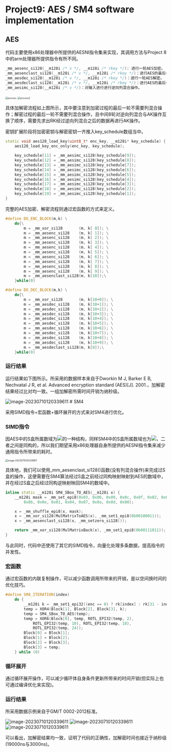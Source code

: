 # Project9: AES / SM4 software implementation

## AES

代码主要使用x86处理器中所提供的AESNI指令集来实现，其调用方法与Project 8中的arm处理器所提供指令有所不同。

```c++
_mm_aesenc_si128(__m128i /* v */, __m128i /* rkey */): 进行一轮AES加密。
_mm_aesenclast_si128(__m128i /* v */, __m128i /* rkey */)：进行AES的最后一轮加密。
_mm_aesdec_si128(__m128i /* v */, __m128i /* rkey */)：进行一轮AES解密。
_mm_aesdeclast_si128(__m128i /* v */, __m128i /* rkey */)：进行AES的最后一轮解密。
_mm_aesimc_si128(__m128i /* v */)：对输入进行进行逆向列混合操作。
```

<img src=".\md_image\process.jpg" alt="process" style="zoom:50%;" />

<img src=".\md_image\process2.jpg" alt="process2" style="zoom:50%;" />

具体加解密流程如上图所示，其中要注意到加密过程的最后一轮不需要列混合操作；解密过程的最后一轮不需要列混合操作，且中间8轮对逆向列混合与AK操作互换了顺序，需要先求出RK经过逆向列混合之后的数据再进行AK操作。

密钥扩展阶段将加密密钥与解密密钥一齐推入key_schedule数组当中。

```c++
static void aes128_load_key(uint8_t* enc_key, __m128i* key_schedule) {
    aes128_load_key_enc_only(enc_key, key_schedule);

    key_schedule[11] = _mm_aesimc_si128(key_schedule[9]);
    key_schedule[12] = _mm_aesimc_si128(key_schedule[8]);
    key_schedule[13] = _mm_aesimc_si128(key_schedule[7]);
    key_schedule[14] = _mm_aesimc_si128(key_schedule[6]);
    key_schedule[15] = _mm_aesimc_si128(key_schedule[5]);
    key_schedule[16] = _mm_aesimc_si128(key_schedule[4]);
    key_schedule[17] = _mm_aesimc_si128(key_schedule[3]);
    key_schedule[18] = _mm_aesimc_si128(key_schedule[2]);
    key_schedule[19] = _mm_aesimc_si128(key_schedule[1]);
}
```

完整的AES加密、解密流程则通过宏函数的方式来定义。

```c++
#define DO_ENC_BLOCK(m,k) \
    do{\
        m = _mm_xor_si128       (m, k[ 0]); \
        m = _mm_aesenc_si128    (m, k[ 1]); \
        m = _mm_aesenc_si128    (m, k[ 2]); \
        m = _mm_aesenc_si128    (m, k[ 3]); \
        m = _mm_aesenc_si128    (m, k[ 4]); \
        m = _mm_aesenc_si128    (m, k[ 5]); \
        m = _mm_aesenc_si128    (m, k[ 6]); \
        m = _mm_aesenc_si128    (m, k[ 7]); \
        m = _mm_aesenc_si128    (m, k[ 8]); \
        m = _mm_aesenc_si128    (m, k[ 9]); \
        m = _mm_aesenclast_si128(m, k[10]);\
    }while(0)

#define DO_DEC_BLOCK(m,k) \
    do{\
        m = _mm_xor_si128       (m, k[10+0]); \
        m = _mm_aesdec_si128    (m, k[10+1]); \
        m = _mm_aesdec_si128    (m, k[10+2]); \
        m = _mm_aesdec_si128    (m, k[10+3]); \
        m = _mm_aesdec_si128    (m, k[10+4]); \
        m = _mm_aesdec_si128    (m, k[10+5]); \
        m = _mm_aesdec_si128    (m, k[10+6]); \
        m = _mm_aesdec_si128    (m, k[10+7]); \
        m = _mm_aesdec_si128    (m, k[10+8]); \
        m = _mm_aesdec_si128    (m, k[10+9]); \
        m = _mm_aesdeclast_si128(m, k[0]);\
    }while(0)
```

### 运行结果

运行结果如下图所示。所采用的数据样本来自于Dworkin M J, Barker E B, Nechvatal J R, et al. Advanced encryption standard (AES)[J]. 2001.，加解密结果经过比对均一致。一组加解密所需时间开销为纳秒级。

<img src=".\md_image\2.png" alt="image-20230710120339611" style="zoom:100%;" />
# SM4

采用SIMD指令+宏函数+循环展开的方式来对SM4进行优化。

### SIMD指令

因AES中的S盒所属数域为![](https://latex.codecogs.com/svg.image?GF(2^8))的一种结构，同样SM4中的S盒所属数域也为![](https://latex.codecogs.com/svg.image?GF(2^8))，二者之间是同构的，所以我们期望采用x86处理器自身所提供的AESNI指令集来减少通用指令所带来的耗时。

<img src=".\md_image\1.png" alt="image-20230710120339611" style="zoom:50%;" />

具体地，我们可以使用_mm_aesenclast_si128()函数(没有列混合操作)来完成过S盒的操作，这便需要在SM4算法经过S盒之前经过同构映射映射到AES的数域中，并在经过S盒之后经过同构逆映射映回SM4的数域中。

```c++
inline static __m128i SM4_SBox_TO_AES(__m128i x) {
    __m128i mask = _mm_set_epi8(0x03, 0x06, 0x09, 0x0c, 0x0f, 0x02, 0x05, 0x08,
        0x0b, 0x0e, 0x01, 0x04, 0x07, 0x0a, 0x0d, 0x00);

    x = _mm_shuffle_epi8(x, mask);
    x = _mm_xor_si128(MulMatrixToAES(x), _mm_set1_epi8(0b00100011));
    x = _mm_aesenclast_si128(x, _mm_setzero_si128());

    return _mm_xor_si128(MulMatrixBack(x), _mm_set1_epi8(0b00111011));
}
```

与此同时，代码中还使用了其它的SIMD指令，向量化处理多条数据，提高指令的并发性。

### 宏函数

通过宏函数的内联复制操作，可以减少函数调用所带来的开销，是以空间换时间的优化技巧。

```c++
#define SM4_ITERATION(index)                                                 \
    do {                                                                     \
        __m128i k = _mm_set1_epi32((enc == 0) ? rk[index] : rk[31 - index]); \
        temp = XOR4(Block[1], Block[2], Block[3], k);                        \
        temp = SM4_SBox_TO_AES(temp);                                        \
        temp = XOR6(Block[0], temp, ROTL_EPI32(temp, 2),                     \
            ROTL_EPI32(temp, 10), ROTL_EPI32(temp, 18),                      \
            ROTL_EPI32(temp, 24));                                           \
        Block[0] = Block[1];                                                 \
        Block[1] = Block[2];                                                 \
        Block[2] = Block[3];                                                 \
        Block[3] = temp;                                                     \
    } while (0)
```

### 循环展开

通过循环展开操作，可以减少循环体自身条件更新所带来的时间开销(但实际上也可通过编译优化来实现)。

### 运行结果

所采用数据示例来自于GM/T 0002-2012标准。

<img src=".\md_image\3.png" alt="image-20230710120339611" style="zoom:100%;" />

<img src=".\md_image\4.png" alt="image-20230710120339611" style="zoom:100%;" />

<img src=".\md_image\5.png" alt="image-20230710120339611" style="zoom:100%;" />

可以看出，加解密结果均一致，证明了代码的正确性，加解密时间也接近于纳秒级(19000ns与3000ns)。
